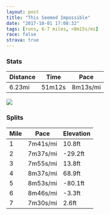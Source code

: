 ```yaml
---
layout: post
title: "This Seemed Impossible"
date: "2017-10-01 17:08:32"
tags: [runs, 6-7 miles, <8m15s/mi]
race: false
strava: true
---
```


### Stats

| Distance | Time | Pace |
|----------|------|------|
|6.23mi|51m12s|8m13s/mi|

<img src='https://maps.googleapis.com/maps/api/staticmap?maptype=roadmap&path=enc:w{hwFrocbMn@}AiNhBaFjHaXlo@_bBbiD{XrjAwNrd@eHl^m@hOuF`LsLfl@oGeCiBpHkEqAwCvIcJTuErJys@sc@uB_DCdB&key=AIzaSyC1MId7bFpkLXNAaYhBSTb8jLyiSqzbDtM&size=800x800&markers=color:yellow|label:S|40.683,-73.91498&markers=color:green|label:F|40.73354,-73.98459000000001'>

### Splits

| Mile | Pace | Elevation |
|------|------|-----------|
|1|7m41s/mi|10.8ft|
|2|7m37s/mi|-29.2ft|
|3|7m55s/mi|13.8ft|
|4|8m37s/mi|68.9ft|
|5|8m53s/mi|-80.1ft|
|6|8m46s/mi|-3.3ft|
|7|7m30s/mi|2.6ft|
